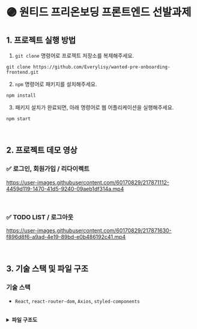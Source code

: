 # 🟣 원티드 프리온보딩 프론트엔드 선발과제

## 1. 프로젝트 실행 방법

1. `git clone` 명령어로 프로젝트 저장소를 복제해주세요.

```
git clone https://github.com/Everylisy/wanted-pre-onboarding-frontend.git
```

2. `npm` 명령어로 패키지를 설치해주세요.

```
npm install
```

3. 패키지 설치가 완료되면, 아래 명령어로 웹 어플리케이션을 실행해주세요.

```
npm start
```

<br/>

## 2. 프로젝트 데모 영상

### ✅ 로그인, 회원가입 / 리다이렉트

https://user-images.githubusercontent.com/60170829/217871112-4459d119-1470-41d5-9240-09aeb1df314a.mp4

<br/>

### ✅ TODO LIST / 로그아웃

https://user-images.githubusercontent.com/60170829/217871630-f896d8f6-a9ad-4e19-89bd-e0b486192c41.mp4

<br/>

## 3. 기술 스택 및 파일 구조

### 기술 스택

- `React`, `react-router-dom`, `Axios`, `styled-components`

<br />

<details>
<summary><b>파일 구조도</b></summary>

```
src
 ┣ components
 ┃ ┃
 ┃ ┣ AuthUI
 ┃ ┃ ┣ AskRedirect.jsx
 ┃ ┃ ┣ Button.jsx
 ┃ ┃ ┣ Input.jsx
 ┃ ┃ ┣ InputValidation.jsx
 ┃ ┃ ┗ Layout.jsx
 ┃ ┃
 ┃ ┣ Todo
 ┃ ┃ ┣ AddTodo.jsx
 ┃ ┃ ┣ CheckBox.jsx
 ┃ ┃ ┣ DelTodo.jsx
 ┃ ┃ ┣ EditTodo.jsx
 ┃ ┃ ┗ TodoItem.jsx
 ┃ ┃
 ┃ ┗ TodoUI
 ┃ ┃ ┣ Button.jsx
 ┃ ┃ ┣ Input.jsx
 ┃ ┃ ┣ Layout.jsx
 ┃ ┃ ┗ LogoutButton.jsx
 ┃
 ┣ contexts
 ┃ ┣ AccessTokenContext.jsx
 ┃ ┗ AccessTokenProvider.jsx
 ┃
 ┣ pages
 ┃ ┣ SignIn.jsx
 ┃ ┣ SignUp.jsx
 ┃ ┗ Todo.jsx
 ┃
 ┣ api.js
 ┣ App.jsx
 ┣ GlobalStyle.js
 ┣ index.jsx
 ┗ Router.js
```

</details>
<br/>